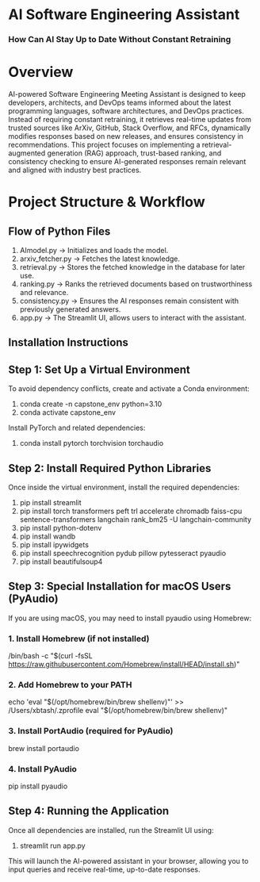              
# AI Software Engineering Assistant 
### How Can AI Stay Up to Date Without Constant Retraining


# Overview
AI-powered Software Engineering Meeting Assistant is designed to keep developers, architects, and DevOps teams informed about the latest programming languages, software architectures, and DevOps practices. Instead of requiring constant retraining, it retrieves real-time updates from trusted sources like ArXiv, GitHub, Stack Overflow, and RFCs, dynamically modifies responses based on new releases, and ensures consistency in recommendations. This project focuses on implementing a retrieval-augmented generation (RAG) approach, trust-based ranking, and consistency checking to ensure AI-generated responses remain relevant and aligned with industry best practices.


# Project Structure & Workflow
## Flow of Python Files

1. AImodel.py → Initializes and loads the model.
2. arxiv_fetcher.py → Fetches the latest knowledge.
3. retrieval.py → Stores the fetched knowledge in the database for later use.
4. ranking.py → Ranks the retrieved documents based on trustworthiness and relevance.
5. consistency.py → Ensures the AI responses remain consistent with previously generated answers.
6. app.py → The Streamlit UI, allows users to interact with the assistant.


## Installation Instructions

## Step 1: Set Up a Virtual Environment
To avoid dependency conflicts, create and activate a Conda environment:
1. conda create -n capstone_env python=3.10
2. conda activate capstone_env

Install PyTorch and related dependencies: 
1. conda install pytorch torchvision torchaudio

## Step 2: Install Required Python Libraries
Once inside the virtual environment, install the required dependencies:

1. pip install streamlit
2. pip install torch transformers peft trl accelerate chromadb faiss-cpu sentence-transformers langchain rank_bm25 -U langchain-community
3. pip install python-dotenv
4. pip install wandb
5. pip install ipywidgets
6. pip install speechrecognition pydub pillow pytesseract pyaudio
7. pip install beautifulsoup4

## Step 3: Special Installation for macOS Users (PyAudio)
If you are using macOS, you may need to install pyaudio using Homebrew:

### 1. Install Homebrew (if not installed)
/bin/bash -c "$(curl -fsSL https://raw.githubusercontent.com/Homebrew/install/HEAD/install.sh)"

### 2. Add Homebrew to your PATH
echo 'eval "$(/opt/homebrew/bin/brew shellenv)"' >> /Users/xbtash/.zprofile
eval "$(/opt/homebrew/bin/brew shellenv)"

### 3. Install PortAudio (required for PyAudio)
brew install portaudio

### 4. Install PyAudio
pip install pyaudio


## Step 4: Running the Application
Once all dependencies are installed, run the Streamlit UI using:

1. streamlit run app.py

This will launch the AI-powered assistant in your browser, allowing you to input queries and receive real-time, up-to-date responses.






